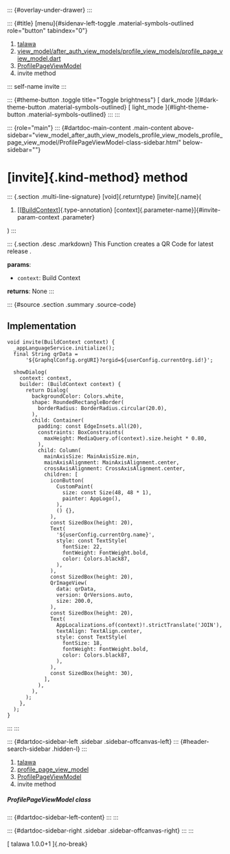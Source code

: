 ::: {#overlay-under-drawer}
:::

::: {#title}
[menu]{#sidenav-left-toggle .material-symbols-outlined role="button"
tabindex="0"}

1.  [talawa](../../index.html)
2.  [view_model/after_auth_view_models/profile_view_models/profile_page_view_model.dart](../../view_model_after_auth_view_models_profile_view_models_profile_page_view_model/)
3.  [ProfilePageViewModel](../../view_model_after_auth_view_models_profile_view_models_profile_page_view_model/ProfilePageViewModel-class.html)
4.  invite method

::: self-name
invite
:::

::: {#theme-button .toggle title="Toggle brightness"}
[ dark_mode ]{#dark-theme-button .material-symbols-outlined} [
light_mode ]{#light-theme-button .material-symbols-outlined}
:::
:::

::: {role="main"}
::: {#dartdoc-main-content .main-content above-sidebar="view_model_after_auth_view_models_profile_view_models_profile_page_view_model/ProfilePageViewModel-class-sidebar.html" below-sidebar=""}
<div>

# [invite]{.kind-method} method

</div>

::: {.section .multi-line-signature}
[void]{.returntype} [invite]{.name}(

1.  [[[BuildContext](https://api.flutter.dev/flutter/widgets/BuildContext-class.html)]{.type-annotation}
    [context]{.parameter-name}]{#invite-param-context .parameter}

)
:::

::: {.section .desc .markdown}
This Function creates a QR Code for latest release .

**params**:

-   `context`: Build Context

**returns**: None
:::

::: {#source .section .summary .source-code}
## Implementation

``` language-dart
void invite(BuildContext context) {
  _appLanguageService.initialize();
  final String qrData =
      '${GraphqlConfig.orgURI}?orgid=${userConfig.currentOrg.id!}';

  showDialog(
    context: context,
    builder: (BuildContext context) {
      return Dialog(
        backgroundColor: Colors.white,
        shape: RoundedRectangleBorder(
          borderRadius: BorderRadius.circular(20.0),
        ),
        child: Container(
          padding: const EdgeInsets.all(20),
          constraints: BoxConstraints(
            maxHeight: MediaQuery.of(context).size.height * 0.80,
          ),
          child: Column(
            mainAxisSize: MainAxisSize.min,
            mainAxisAlignment: MainAxisAlignment.center,
            crossAxisAlignment: CrossAxisAlignment.center,
            children: [
              iconButton(
                CustomPaint(
                  size: const Size(48, 48 * 1),
                  painter: AppLogo(),
                ),
                () {},
              ),
              const SizedBox(height: 20),
              Text(
                '${userConfig.currentOrg.name}',
                style: const TextStyle(
                  fontSize: 22,
                  fontWeight: FontWeight.bold,
                  color: Colors.black87,
                ),
              ),
              const SizedBox(height: 20),
              QrImageView(
                data: qrData,
                version: QrVersions.auto,
                size: 200.0,
              ),
              const SizedBox(height: 20),
              Text(
                AppLocalizations.of(context)!.strictTranslate('JOIN'),
                textAlign: TextAlign.center,
                style: const TextStyle(
                  fontSize: 18,
                  fontWeight: FontWeight.bold,
                  color: Colors.black87,
                ),
              ),
              const SizedBox(height: 30),
            ],
          ),
        ),
      );
    },
  );
}
```
:::
:::

::: {#dartdoc-sidebar-left .sidebar .sidebar-offcanvas-left}
::: {#header-search-sidebar .hidden-l}
:::

1.  [talawa](../../index.html)
2.  [profile_page_view_model](../../view_model_after_auth_view_models_profile_view_models_profile_page_view_model/)
3.  [ProfilePageViewModel](../../view_model_after_auth_view_models_profile_view_models_profile_page_view_model/ProfilePageViewModel-class.html)
4.  invite method

##### ProfilePageViewModel class

::: {#dartdoc-sidebar-left-content}
:::
:::

::: {#dartdoc-sidebar-right .sidebar .sidebar-offcanvas-right}
:::
:::

[ talawa 1.0.0+1 ]{.no-break}
